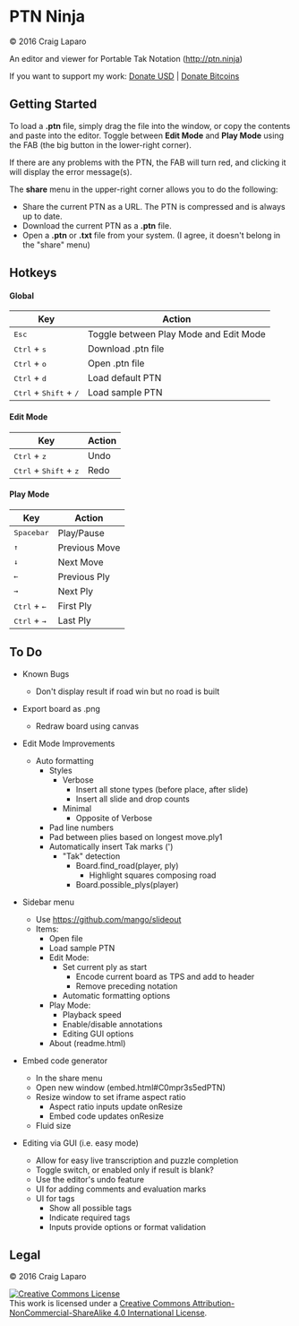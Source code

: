 # PTN Ninja
&copy; 2016 Craig Laparo

An editor and viewer for Portable Tak Notation (http://ptn.ninja)

If you want to support my work:
[Donate USD](https://www.paypal.me/gruppler) |
[Donate Bitcoins](bitcoin:12mD2HUNb4MJoLfVDDLS1wep1hdhrSY3L8)

## Getting Started
To load a **.ptn** file, simply drag the file into the window, or copy the contents and paste into the editor. Toggle between **Edit Mode** and **Play Mode** using the FAB (the big button in the lower-right corner).

If there are any problems with the PTN, the FAB will turn red, and clicking it will display the error message(s).

The **share** menu in the upper-right corner allows you to do the following:
- Share the current PTN as a URL. The PTN is compressed and is always up to date.
- Download the current PTN as a **.ptn** file.
- Open a **.ptn** or **.txt** file from your system. (I agree, it doesn't belong in the "share" menu)



## Hotkeys
#### Global
| Key                            | Action                                 |
| ------------------------------ | -------------------------------------- |
| <kbd>Esc</kbd>                 | Toggle between Play Mode and Edit Mode |
| <kbd>Ctrl</kbd> + <kbd>s</kbd> | Download .ptn file                     |
| <kbd>Ctrl</kbd> + <kbd>o</kbd> | Open .ptn file                         |
| <kbd>Ctrl</kbd> + <kbd>d</kbd> | Load default PTN                       |
| <kbd>Ctrl</kbd> + <kbd>Shift</kbd> + <kbd>/</kbd> | Load sample PTN     |

#### Edit Mode
| Key                                               | Action |
| ------------------------------------------------- | ------ |
| <kbd>Ctrl</kbd> + <kbd>z</kbd>                    | Undo   |
| <kbd>Ctrl</kbd> + <kbd>Shift</kbd> + <kbd>z</kbd> | Redo   |

#### Play Mode
| Key                                 | Action        |
| ----------------------------------- | ------------- |
| <kbd>Spacebar</kbd>                 | Play/Pause    |
| <kbd>&uarr;</kbd>                   | Previous Move |
| <kbd>&darr;</kbd>                   | Next Move     |
| <kbd>&larr;</kbd>                   | Previous Ply  |
| <kbd>&rarr;</kbd>                   | Next Ply      |
| <kbd>Ctrl</kbd> + <kbd>&larr;</kbd> | First Ply     |
| <kbd>Ctrl</kbd> + <kbd>&rarr;</kbd> | Last Ply      |



## To Do
- Known Bugs
  - Don't display result if road win but no road is built


- Export board as .png
  - Redraw board using canvas


- Edit Mode Improvements
  - Auto formatting
    - Styles
      - Verbose
        - Insert all stone types (before place, after slide)
        - Insert all slide and drop counts
      - Minimal
        - Opposite of Verbose
    - Pad line numbers
    - Pad between plies based on longest move.ply1
    - Automatically insert Tak marks (')
      - "Tak" detection
        - Board.find_road(player, ply)
          - Highlight squares composing road
        - Board.possible_plys(player)


- Sidebar menu
  - Use https://github.com/mango/slideout
  - Items:
    - Open file
    - Load sample PTN
    - Edit Mode:
      - Set current ply as start
        - Encode current board as TPS and add to header
        - Remove preceding notation
      - Automatic formatting options
    - Play Mode:
      - Playback speed
      - Enable/disable annotations
      - Editing GUI options
    - About (readme.html)


- Embed code generator
  - In the share menu
  - Open new window (embed.html#C0mpr3s5edPTN)
  - Resize window to set iframe aspect ratio
    - Aspect ratio inputs update onResize
    - Embed code updates onResize
  - Fluid size


- Editing via GUI (i.e. easy mode)
  - Allow for easy live transcription and puzzle completion
  - Toggle switch, or enabled only if result is blank?
  - Use the editor's undo feature
  - UI for adding comments and evaluation marks
  - UI for tags
    - Show all possible tags
    - Indicate required tags
    - Inputs provide options or format validation


## Legal
&copy; 2016 Craig Laparo

<a rel="license" href="http://creativecommons.org/licenses/by-nc-sa/4.0/"><img alt="Creative Commons License" style="border-width:0" src="https://i.creativecommons.org/l/by-nc-sa/4.0/88x31.png" /></a><br />This work is licensed under a <a rel="license" href="http://creativecommons.org/licenses/by-nc-sa/4.0/">Creative Commons Attribution-NonCommercial-ShareAlike 4.0 International License</a>.

